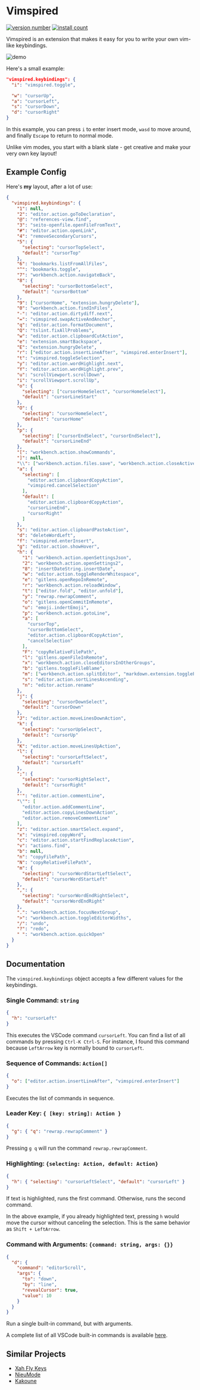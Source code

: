 # Vimspired

[![version number](https://vsmarketplacebadge.apphb.com/version-short/bmalehorn.vimspired.svg)](https://marketplace.visualstudio.com/items?itemName=bmalehorn.vimspired)
[![install count](https://vsmarketplacebadge.apphb.com/installs-short/bmalehorn.vimspired.svg)](https://marketplace.visualstudio.com/items?itemName=bmalehorn.vimspired)

Vimspired is an extension that makes it easy for you to write your own vim-like keybindings.

![demo](doc/demo.gif)

Here's a small example:

```json
"vimspired.keybindings": {
  "i": "vimspired.toggle",

  "w": "cursorUp",
  "a": "cursorLeft",
  "s": "cursorDown",
  "d": "cursorRight"
}
```

In this example,
you can press `i` to enter insert mode,
`wasd` to move around,
and finally `Escape` to return to normal mode.

Unlike vim modes, you start with a blank slate - get creative and make your very own key layout!

## Example Config

Here's **my** layout, after a lot of use:

```json
{
  "vimspired.keybindings": {
    "1": null,
    "2": "editor.action.goToDeclaration",
    "@": "references-view.find",
    "3": "seito-openfile.openFileFromText",
    "#": "editor.action.openLink",
    "4": "removeSecondaryCursors",
    "5": {
      "selecting": "cursorTopSelect",
      "default": "cursorTop"
    },
    "6": "bookmarks.listFromAllFiles",
    "^": "bookmarks.toggle",
    "7": "workbench.action.navigateBack",
    "8": {
      "selecting": "cursorBottomSelect",
      "default": "cursorBottom"
    },
    "9": ["cursorHome", "extension.hungryDelete"],
    "0": "workbench.action.findInFiles",
    "-": "editor.action.dirtydiff.next",
    "=": "vimspired.swapActiveAndAnchor",
    "q": "editor.action.formatDocument",
    "Q": "tslint.fixAllProblems",
    "w": "editor.action.clipboardCutAction",
    "e": "extension.smartBackspace",
    "E": "extension.hungryDelete",
    "r": ["editor.action.insertLineAfter", "vimspired.enterInsert"],
    "t": "vimspired.toggleSelection",
    "y": "editor.action.wordHighlight.next",
    "Y": "editor.action.wordHighlight.prev",
    "u": "scrollViewport.scrollDown",
    "i": "scrollViewport.scrollUp",
    "o": {
      "selecting": ["cursorHomeSelect", "cursorHomeSelect"],
      "default": "cursorLineStart"
    },
    "O": {
      "selecting": "cursorHomeSelect",
      "default": "cursorHome"
    },
    "p": {
      "selecting": ["cursorEndSelect", "cursorEndSelect"],
      "default": "cursorLineEnd"
    },
    "[": "workbench.action.showCommands",
    "]": null,
    "\\": ["workbench.action.files.save", "workbench.action.closeActiveEditor"],
    "a": {
      "selecting": [
        "editor.action.clipboardCopyAction",
        "vimspired.cancelSelection"
      ],
      "default": [
        "editor.action.clipboardCopyAction",
        "cursorLineEnd",
        "cursorRight"
      ]
    },
    "s": "editor.action.clipboardPasteAction",
    "d": "deleteWordLeft",
    "f": "vimspired.enterInsert",
    "g": "editor.action.showHover",
    "h": {
      "1": "workbench.action.openSettingsJson",
      "2": "workbench.action.openSettings2",
      "8": "insertDateString.insertDate",
      "w": "editor.action.toggleRenderWhitespace",
      "e": "gitlens.openRepoInRemote",
      "r": "workbench.action.reloadWindow",
      "t": ["editor.fold", "editor.unfold"],
      "y": "rewrap.rewrapComment",
      "o": "gitlens.openCommitInRemote",
      "u": "emoji.indertEmoji",
      "p": "workbench.action.gotoLine",
      "a": [
        "cursorTop",
        "cursorBottomSelect",
        "editor.action.clipboardCopyAction",
        "cancelSelection"
      ],
      "F": "copyRelativeFilePath",
      "l": "gitlens.openFileInRemote",
      "x": "workbench.action.closeEditorsInOtherGroups",
      "b": "gitlens.toggleFileBlame",
      "m": ["workbench.action.splitEditor", "markdown.extension.togglePreview"],
      "s": "editor.action.sortLinesAscending",
      "n": "editor.action.rename"
    },
    "j": {
      "selecting": "cursorDownSelect",
      "default": "cursorDown"
    },
    "J": "editor.action.moveLinesDownAction",
    "k": {
      "selecting": "cursorUpSelect",
      "default": "cursorUp"
    },
    "K": "editor.action.moveLinesUpAction",
    "l": {
      "selecting": "cursorLeftSelect",
      "default": "cursorLeft"
    },
    ";": {
      "selecting": "cursorRightSelect",
      "default": "cursorRight"
    },
    "'": "editor.action.commentLine",
    "\"": [
      "editor.action.addCommentLine",
      "editor.action.copyLinesDownAction",
      "editor.action.removeCommentLine"
    ],
    "z": "editor.action.smartSelect.expand",
    "x": "vimspired.copyWord",
    "c": "editor.action.startFindReplaceAction",
    "v": "actions.find",
    "b": null,
    "n": "copyFilePath",
    "N": "copyRelativeFilePath",
    "m": {
      "selecting": "cursorWordStartLeftSelect",
      "default": "cursorWordStartLeft"
    },
    ",": {
      "selecting": "cursorWordEndRightSelect",
      "default": "cursorWordEndRight"
    },
    ".": "workbench.action.focusNextGroup",
    ">": "workbench.action.toggleEditorWidths",
    "/": "undo",
    "?": "redo",
    " ": "workbench.action.quickOpen"
  }
}
```

## Documentation

The `vimspired.keybindings` object accepts a few different values for the keybindings.

### Single Command: `string`

```json
{
  "h": "cursorLeft"
}
```

This executes the VSCode command `cursorLeft`.
You can find a list of all commands by pressing `Ctrl-K Ctrl-S`.
For instance, I found this command because `LeftArrow` key is normally bound to `cursorLeft`.

### Sequence of Commands: `Action[]`

```json
{
  "o": ["editor.action.insertLineAfter", "vimspired.enterInsert"]
}
```

Executes the list of commands in sequence.

### Leader Key: `{ [key: string]: Action }`

```json
{
  "g": { "q": "rewrap.rewrapComment" }
}
```

Pressing `g q` will run the command `rewrap.rewrapComment`.

### Highlighting: `{selecting: Action, default: Action}`

```json
{
  "h": { "selecting": "cursorLeftSelect", "default": "cursorLeft" }
}
```

If text is highlighted, runs the first command.
Otherwise, runs the second command.

In the above example,
if you already highlighted text,
pressing `h` would move the cursor without canceling the selection.
This is the same behavior as `Shift + LeftArrow`.

### Command with Arguments: `{command: string, args: {}}`

```json
{
  "d": {
    "command": "editorScroll",
    "args": {
      "to": "down",
      "by": "line",
      "revealCursor": true,
      "value": 10
    }
  }
}
```

Run a single built-in command,
but with arguments.

A complete list of all VSCode built-in commands is available
[here](https://code.visualstudio.com/api/references/commands).

## Similar Projects

- [Xah Fly Keys](http://ergoemacs.org/misc/ergoemacs_vi_mode.html)
- [NieuMode](https://github.com/appledelhi/neiumode)
- [Kakoune](http://kakoune.org/)
